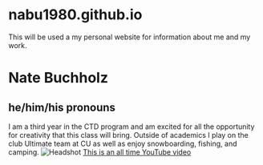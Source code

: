 # nabu1980.github.io
This will be used a my personal website for information about me and my work.

# Nate Buchholz
## he/him/his pronouns
I am a third year in the CTD program and am excited for all
the opportunity for creativity that this class will bring. Outside of
academics I play on the club Ultimate team at CU as well as enjoy
snowboarding, fishing, and camping.
![Headshot](nabu1980.github.io/img/headshot.jpg)
[This is an all time YouTube video](https://www.youtube.com/watch?v=zGxwbhkDjZM&t=3s)
